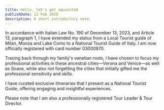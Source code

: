 ```yaml
---
title: Hello, let's get aquainted 
publishDate: 12 Feb 2025
description: A short introductory note.
---
```


In accordance with Italian Law No. 190 of December 13, 2023, and Article 13, paragraph 1, I have extended my status from a Local Tourist guide of Milan, Monza and Lake Como to a National Tourist Guide of Italy. I am now officially registered with card number 03000870.

Tracing back through my family's venetian roots, I have chosen to focus my professional activities in these ancestral cities—Verona and Venice—as well as Soave, while also not forgetting the cities that initially gifted me the professional sensitivity and skills. 

I have curated exclusive itineraries that I present as a National Tourist Guide, offering engaging and insightful experiences.

Please note that I am also a professionally registered Tour Leader & Tour Director.
